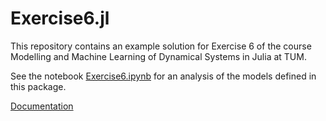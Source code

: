 # Exercise6.jl

 This repository contains an example solution for Exercise 6 of the course Modelling and Machine Learning of Dynamical Systems in Julia at TUM.
 
 See the notebook [Exercise6.ipynb](https://github.com/maximilian-gelbrecht/Exercise6.jl/blob/main/Exercise6.ipynb) for an analysis of the models defined in this package.
 
[Documentation](https://maximilian-gelbrecht.github.io/Exercise6.jl/dev/)
